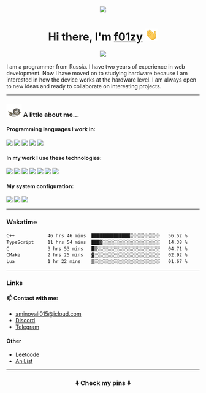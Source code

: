 <div align="center">
  <img src="https://github.com/f01zy.png" width="170px">
  <div>
    <h1>Hi there, I'm <a href="https://f01zy.pro/" target="_blank">f01zy</a> 
    <img src="./hi.gif" height="32"/></h1>
  </div>
  <img src="https://readme-typing-svg.herokuapp.com?color=%2336BCF7&lines=Young+programmer+from+Russia">  
</div>

<p>I am a programmer from Russia. I have two years of experience in web development. Now I have moved on to studying hardware because I am interested in how the device works at the hardware level. I am always open to new ideas and ready to collaborate on interesting projects.</p>

---

### <img src="./cat.gif" width="40"> A little about me...

<h4>Programming languages ​​I work in:</h4>
<div>
  <img src="https://img.shields.io/badge/c++-%2300599C.svg?style=for-the-badge&logo=c%2B%2B&logoColor=white"></img>
  <img src="https://img.shields.io/badge/javascript-%23323330.svg?style=for-the-badge&logo=javascript&logoColor=%23F7DF1E"></img>
  <img src="https://img.shields.io/badge/typescript-%23007ACC.svg?style=for-the-badge&logo=typescript&logoColor=white"></img>
  <img src="https://img.shields.io/badge/css3-%231572B6.svg?style=for-the-badge&logo=css3&logoColor=white"></img>
  <img src="https://img.shields.io/badge/html5-%23E34F26.svg?style=for-the-badge&logo=html5&logoColor=white"></img>
</div>

<h4>In my work I use these technologies:</h4>
<div>
  <img src="https://img.shields.io/badge/CMake-%23008FBA.svg?style=for-the-badge&logo=cmake&logoColor=white"></img>
  <img src="https://img.shields.io/badge/Bun-%23000000.svg?style=for-the-badge&logo=bun&logoColor=white"></img>
  <img src="https://img.shields.io/badge/express.js-%23404d59.svg?style=for-the-badge&logo=express&logoColor=%2361DAFB"></img>
  <img src="https://img.shields.io/badge/Next-black?style=for-the-badge&logo=next.js&logoColor=white"></img>
  <img src="https://img.shields.io/badge/tailwindcss-%2338B2AC.svg?style=for-the-badge&logo=tailwind-css&logoColor=white"></img>
  <img src="https://img.shields.io/badge/MongoDB-%234ea94b.svg?style=for-the-badge&logo=mongodb&logoColor=white"></img>
  <img src="https://img.shields.io/badge/postgres-%23316192.svg?style=for-the-badge&logo=postgresql&logoColor=white"></img>
</div>

<h4>My system configuration:</h4>
<div>
  <img src="https://img.shields.io/badge/Arch%20Linux-1793D1?logo=arch-linux&logoColor=fff&style=for-the-badge"></img>
  <img src="https://img.shields.io/badge/NeoVim-%2357A143.svg?&style=for-the-badge&logo=neovim&logoColor=white"></img>
  <img src="https://img.shields.io/badge/Google%20Chrome-4285F4?style=for-the-badge&logo=GoogleChrome&logoColor=white"></img>
</div>

---

### Wakatime

<!--START_SECTION:waka-->

```txt
C++            46 hrs 46 mins  ██████████████░░░░░░░░░░░   56.52 %
TypeScript     11 hrs 54 mins  ███▓░░░░░░░░░░░░░░░░░░░░░   14.38 %
C              3 hrs 53 mins   █▒░░░░░░░░░░░░░░░░░░░░░░░   04.71 %
CMake          2 hrs 25 mins   ▓░░░░░░░░░░░░░░░░░░░░░░░░   02.92 %
Lua            1 hr 22 mins    ▒░░░░░░░░░░░░░░░░░░░░░░░░   01.67 %
```

<!--END_SECTION:waka-->

<!--
<h4>Leetcode</h4>

![Leetcode](https://leetcard.jacoblin.cool/f01zy?ext=heatmap)
-->

---
### Links
#### 📫 Contact with me:
- aminovali015@icloud.com
- [Discord](https://discordapp.com/users/858285755658666034)
- [Telegram](https://t.me/aminov_ali)

#### Other
- [Leetcode](https://leetcode.com/u/f01zy/)
- [AniList](https://anilist.co/user/f01zy/)
---

<h3 align="center">⬇️ Check my pins ⬇️</h3>
